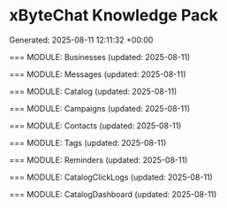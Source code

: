 # xByteChat Knowledge Pack
Generated: 2025-08-11 12:11:32 +00:00

=== MODULE: Businesses (updated: 2025-08-11)

=== MODULE: Messages (updated: 2025-08-11)

=== MODULE: Catalog (updated: 2025-08-11)

=== MODULE: Campaigns (updated: 2025-08-11)

=== MODULE: Contacts (updated: 2025-08-11)

=== MODULE: Tags (updated: 2025-08-11)

=== MODULE: Reminders (updated: 2025-08-11)

=== MODULE: CatalogClickLogs (updated: 2025-08-11)

=== MODULE: CatalogDashboard (updated: 2025-08-11)

